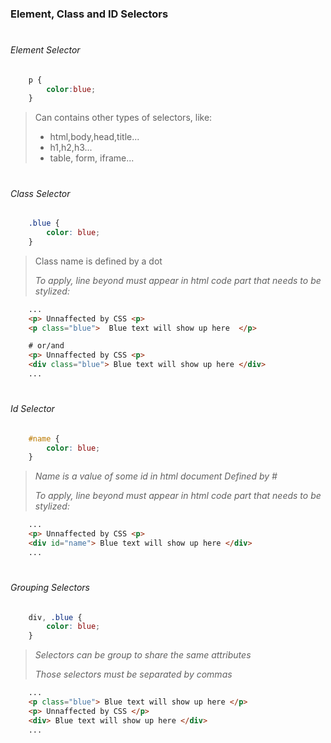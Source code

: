 ### Element, Class and ID Selectors
#
###### Element Selector
```css
    p {
        color:blue;
    }
```
> Can contains other types of selectors, like:
> - html,body,head,title...
> - h1,h2,h3...
> - table, form, iframe...
#
###### Class Selector

```css
    .blue {
        color: blue;
    }
```
> Class name is defined by a dot 
>
> *To apply, line beyond must appear in html code part that needs to be stylized:*
```html
    ...
    <p> Unnaffected by CSS <p>
    <p class="blue">  Blue text will show up here  </p>

    # or/and
    <p> Unnaffected by CSS <p>
    <div class="blue"> Blue text will show up here </div>
    ...

```
# 

###### Id Selector

```css
    #name {
        color: blue;
    }
```
> *Name is a value of some id in html document*
> *Defined by #*
>
> *To apply, line beyond must appear in html code part that needs to be stylized:*
```html
    ...
    <p> Unnaffected by CSS <p>
    <div id="name"> Blue text will show up here </div>
    ...

```
#
###### Grouping Selectors

```css
    div, .blue {
        color: blue;
    }
```
> *Selectors can be group to share the same attributes*
>
> *Those selectors must be separated by commas*
```html
    ...
    <p class="blue"> Blue text will show up here </p>
    <p> Unnaffected by CSS </p>
    <div> Blue text will show up here </div>
    ...

```
